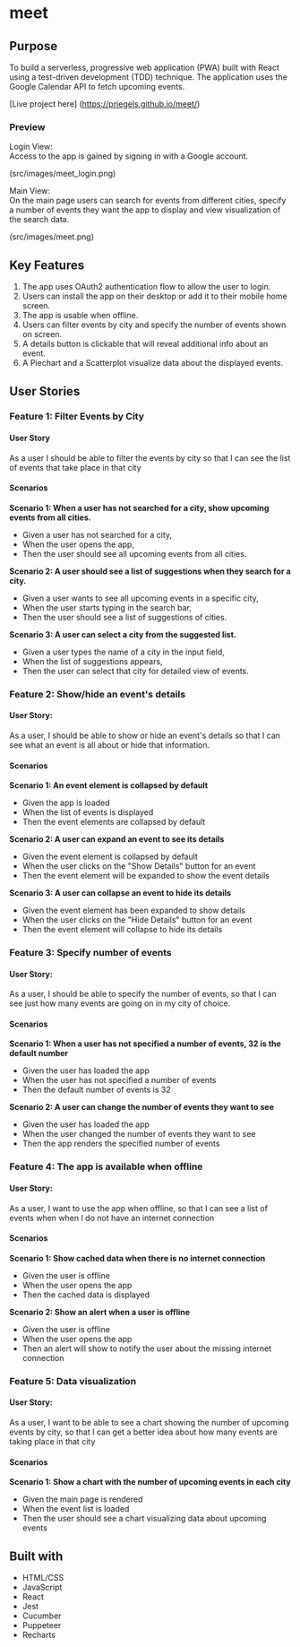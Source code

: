 # meet

## Purpose
To build a serverless, progressive web application (PWA) built with React using a test-driven
development (TDD) technique. The application uses the Google Calendar API to fetch
upcoming events.

[Live project here] (https://priegels.github.io/meet/)

### Preview

<p>Login View:
<br>
Access to the app is gained by signing in with a Google account. </p>
(src/images/meet_login.png)

<p>Main View: 
<br>
On the main page users can search for events from different cities, specify a number of events they want the app to display and view visualization of the search data. </p>
(src/images/meet.png)

## Key Features
1. The app uses OAuth2 authentication flow to allow the user to login.
2. Users can install the app on their desktop or add it to their mobile home screen.
3. The app is usable when offline.
4. Users can filter events by city and specify the number of events shown on screen.
5. A details button is clickable that will reveal additional info about an event.
6. A Piechart and a Scatterplot visualize data about the displayed events.


## User Stories

### Feature 1: Filter Events by City

#### User Story
As a user I should be able to filter the events by city so that I can see the list of events that take place in that city

#### Scenarios

**Scenario 1: When a user has not searched for a city, show upcoming events from all cities.**

- Given a user has not searched for a city,
- When the user opens the app,
- Then the user should see all upcoming events from all cities.

**Scenario 2: A user should see a list of suggestions when they search for a city.**

- Given a user wants to see all upcoming events in a specific city,
- When the user starts typing in the search bar,
- Then the user should see a list of suggestions of cities.

**Scenario 3: A user can select a city from the suggested list.**

- Given a user types the name of a city in the input field,
- When the list of suggestions appears,
- Then the user can select that city for detailed view of events.

### Feature 2: Show/hide an event's details

#### User Story:
As a user, I should be able to show or hide an event's details so that I can see what an event is all about or hide that information. 

#### Scenarios

**Scenario 1: An event element is collapsed by default**

- Given the app is loaded
- When the list of events is displayed
- Then the event elements are collapsed by default

**Scenario 2: A user can expand an event to see its details**

- Given the event element is collapsed by default
- When the user clicks on the "Show Details" button for an event
- Then the event element will be expanded to show the event details

**Scenario 3: A user can collapse an event to hide its details**

- Given the event element has been expanded to show details
- When the user clicks on the "Hide Details" button for an event
- Then the event element will collapse to hide its details 

### Feature 3: Specify number of events

#### User Story: 
As a user, I should be able to specify the number of events, so that I can see just how many events are going on in my city of choice.

#### Scenarios

**Scenario 1: When a user has not specified a number of events, 32 is the default number**

- Given the user has loaded the app
- When the user has not specified a number of events
- Then the default number of events is 32

**Scenario 2: A user can change the number of events they want to see**

- Given the user has loaded the app
- When the user changed the number of events they want to see
- Then the app renders the specified number of events

### Feature 4: The app is available when offline

#### User Story:
As a user, I want to use the app when offline, so that I can see a list of events when when I do not have an internet connection

#### Scenarios

**Scenario 1: Show cached data when there is no internet connection**

- Given the user is offline
- When the user opens the app
- Then the cached data is displayed

**Scenario 2: Show an alert when a user is offline**

- Given the user is offline
- When the user opens the app
- Then an alert will show to notify the user about the missing internet connection

### Feature 5: Data visualization

#### User Story:
As a user, I want to be able to see a chart showing the number of upcoming events by city, so that I can get a better idea about how many events are taking place in that city

#### Scenarios

**Scenario 1: Show a chart with the number of upcoming events in each city**

- Given the main page is rendered
- When the event list is loaded
- Then the user should see a chart visualizing data about upcoming events

## Built with
- HTML/CSS
- JavaScript
- React
- Jest
- Cucumber
- Puppeteer
- Recharts

















